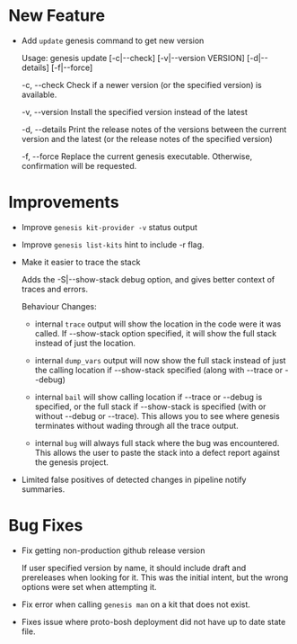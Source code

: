 # New Feature

* Add `update` genesis command to get new version

  Usage: genesis update [-c|--check] [-v|--version VERSION] [-d|--details] [-f|--force]

    -c, --check       Check if a newer version (or the specified version) is
                      available.

    -v, --version <x> Install the specified version instead of the latest

    -d, --details     Print the release notes of the versions between the current
                      version and the latest (or the release notes of the
                      specified version)

    -f, --force       Replace the current genesis executable.  Otherwise,
                      confirmation will be requested.

# Improvements

* Improve `genesis kit-provider -v` status output

* Improve `genesis list-kits` hint to include -r flag.

* Make it easier to trace the stack

  Adds the -S|--show-stack debug option, and gives better context of traces
  and errors.

  Behaviour Changes:

  - internal `trace` output will show the location in the code were it was
    called. If --show-stack option specified, it will show the full stack
    instead of just the location.

  - internal `dump_vars` output will now show the full stack instead of
    just the calling location if --show-stack specified (along with
    --trace or --debug)

  - internal `bail` will show calling location if --trace or --debug is
    specified, or the full stack if --show-stack is specified (with or
    without --debug or --trace).  This allows you to see where genesis
    terminates without wading through all the trace output.

  - internal `bug` will always full stack where the bug was encountered.
    This allows the user to paste the stack into a defect report against
    the genesis project.

* Limited false positives of detected changes in pipeline notify summaries. 

# Bug Fixes

* Fix getting non-production github release version

  If user specified version by name, it should include draft and
  prereleases when looking for it.  This was the initial intent, but the
  wrong options were set when attempting it.

* Fix error when calling `genesis man` on a kit that does not exist.

* Fixes issue where proto-bosh deployment did not have up to date state file.

